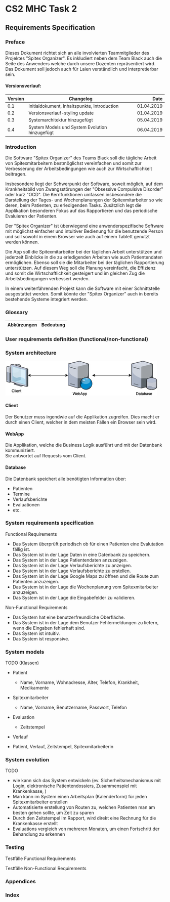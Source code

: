 # CS2 MHC Task 2

## Requirements Specification

### Preface

Dieses Dokument richtet sich an alle involvierten Teammitglieder des Projektes "Spitex Organizer". Es inkludiert neben dem Team Black auch die Seite des Anwenders welche durch unsere Dozenten repräsentiert wird. Das Dokument soll jedoch auch für Laien verständlich und interpretierbar sein.

#### Versionsverlauf:
| Version | Changelog | Date |
|:--------|-----------|-----:|
|  0.1 | Initialdokument, Inhaltspunkte, Introduction | 01.04.2019 |
| 0.2 | Versionsverlauf-styling update | 01.04.2019 |
| 0.3 | Systemarchitektur hinzugefügt | 05.04.2019 |  
| 0.4 | System Models und System Evolution hinzugefügt | 06.04.2019 |  


### Introduction

Die Software "Spitex Organizer" des Teams Black soll die tägliche Arbeit von Spitexmitarbeitern bestmöglichst vereinfachen und somit zur Verbesserung der Arbeitsbedingungen wie auch zur Wirtschaftlichkeit beitragen.

Insbesondere liegt der Schwerpunkt der Software, soweit möglich, auf dem Krankheitsbild von Zwangsstörungen der "Obsessive Compulsive Disorder" oder kurz "OCD". Die Kernfunktionen umfassen insbesondere die Darstellung der Tages- und Wochenplanungen der Spitexmitarbeiter so wie deren, beim Patienten, zu erledigenden Tasks. Zusätzlich legt die Applikation besonderen Fokus auf das Rapportieren und das periodische Evaluieren der Patienten.

Der "Spitex Organizer" ist überwiegend eine anwenderspezifische Software mit möglichst einfacher und intuitiver Bedienung für die benutzende Person und soll sowohl in einem Browser wie auch auf einem Tablett genutzt werden können.

Die App soll die Spitexmitarbeiter bei der täglichen Arbeit unterstützen und jederzeit Einblicke in die zu erledigenden Arbeiten wie auch Patientendaten ermöglichen. Ebenso soll sie die Mitarbeiter bei der täglichen Rapportierung unterstützen. Auf diesem Weg soll die Planung vereinfacht, die Effizienz und somit die Wirtschaftlichkeit gesteigert und im gleichen Zug die Arbeitsbedingungen verbessert werden.

In einem weiterfährenden Projekt kann die Software mit einer Schnittstelle ausgestattet werden. Somit könnte der "Spitex Organizer" auch in bereits bestehende Systeme integriert werden.


### Glossary

| Abkürzungen | Bedeutung |
|:------------|:----------|



### User requirements definition (functional/non-functional)

### System architecture

![Assets](assets/systemarchitecture.png)

#### Client

Der Benutzer muss irgendwie auf die Applikation zugreifen. Dies macht er durch einen Client, welcher in dem meisten Fällen ein Browser sein wird.

#### WebApp

Die Applikation, welche die Business Logik ausführt und mit der Datenbank kommuniziert.  
Sie antwortet auf Requests vom Client.

#### Database

Die Datenbank speichert alle benötigten Information über:
- Patienten
- Termine
- Verlaufsberichte
- Evaluationen
- etc.

### System requirements specification

Functional Requirements

- Das System überprüft periodisch ob für einen Patienten eine Evalutation fällig ist. 
- Das System ist in der Lage Daten in eine Datenbank zu speichern. 
- Das System ist in der Lage Patientendaten anzuzeigen.
- Das System ist in der Lage Verlaufsberichte zu anzeigen. 
- Das System ist in der Lage Verlaufsberichte zu erstellen. 
- Das System ist in der Lage Google Maps zu öffnen und die Route zum Patienten anzuzeigen. 
- Das System ist in der Lage die Wochenplanung vom Spitexmitarbeiter anzuzeigen.
- Das System ist in der Lage die Eingabefelder zu validieren.

Non-Functional Requirements 

- Das System hat eine benutzerfreundliche Oberfläche.
- Das System ist in der Lage dem Benutzer Fehlermeldungen zu liefern, wenn die Eingaben fehlerhaft sind.
- Das System ist intuitiv. 
- Das System ist responsive.

### System models

TODO
(Klassen)
- Patient
  - Name, Vorname, Wohnadresse, Alter, Telefon, Krankheit, Medikamente
  
- Spitexmitarbeiter
  - Name, Vorname, Benutzername, Passwort, Telefon
  
- Evaluation
  - Zeitstempel
  
- Verlauf
 - Patient, Verlauf, Zeitstempel, Spitexmitarbeiterin

### System evolution

TODO
- wie kann sich das System entwickeln (ev. Sicherheitsmechanismus mit Login, elektronische Patientendossiers, Zusammenspiel mit Krankenkasse, )
- Man kann im System einen Arbeitsplan (Kalenderform) für jeden Spitexmitarbeiter erstellen
- Automatisierte erstellung von Routen zu, welchen Patienten man am besten gehen sollte, um Zeit zu sparen
- Durch den Zeitstempel im Rapport, wird direkt eine Rechnung für die Krankenkasse erstellt
- Evaluations vergleich von mehreren Monaten, um einen Fortschritt der Behandlung zu erkennen

### Testing

Testfälle Functional Requirements


Testfälle Non-Functional Requirements


### Appendices

### Index
